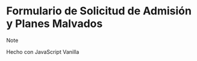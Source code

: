 # Formulario de Solicitud de Admisión y Planes Malvados

> [!NOTE]
> Hecho con JavaScript Vanilla
> 

